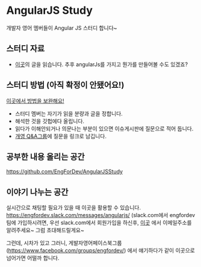 AngularJS Study
==============

개발자 영어 멤버들이 Angular JS 스터디 합니다~ 

## 스터디 자료

- [이곳](https://thinkster.io/angulartutorial/a-better-way-to-learn-angularjs/)의 글을 읽습니다.
추후 angularJs를 가지고 뭔가를 만들어볼 수도 있겠죠?

## 스터디 방법 (아직 확정이 안됐어요!)

[이곳에서 방법을 보완해요!](http://goo.gl/1SDMWh)

- 스터디 멤버는 자기가 읽을 분량과 글을 정합니다. 
- 해석한 것을 깃헙에다 올립니다.
- 읽다가 이해안되거나 의문나는 부분이 있으면 이슈게시판에 질문으로 적어 둡니다. 
- [개영 Q&A그룹](https://www.facebook.com/groups/engfordevqa/)에 질문을 링크로 남깁니다.

## 공부한 내용 올리는 공간

https://github.com/EngForDev/AngularJSStudy

## 이야기 나누는 공간
실시간으로 채팅할 필요가 있을 때 이곳을 활용할 수 있습니다.
https://engfordev.slack.com/messages/angularjs/
(slack.com에서 engfordev팀에 가입하시려면, 우선 slack.com에서 회원가입을 하신후, 
[이곳](https://docs.google.com/forms/d/1sabM5uuvGRmpLY7lem0UFb5z3qlI9euAnjScKFhImmc/viewform#start=invite)
에서 이메일주소를 알려주세요~ 그럼 초대해드릴게요~

그런데, 시차가 있고 그러니,
게발자영어페이스북그룹(https://www.facebook.com/groups/engfordev/) 에서 얘기하다가 같이 이곳으로 넘어가면 어떨까 합니다. 


